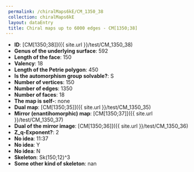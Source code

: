 ```yaml
--- 
 permalink: /chiralMaps6kE/CM_1350_38 
 collection: chiralMaps6kE
 layout: dataEntry
 title: Chiral maps up to 6000 edges - CM[1350;38]
---
```


- **ID**: [CM[1350;38]]({{ site.url }}/test/CM_1350_38)
- **Genus of the underlying surface**: 592
- **Length of the face**: 150
- **Valency**: 18
- **Length of the Petrie polygon**: 450
- **Is the automorphism group solvable?**: S
- **Number of vertices**: 150
- **Number of edges**: 1350
- **Number of faces**: 18
- **The map is self-**: none
- **Dual map**: [CM[1350;35]]({{ site.url }}/test/CM_1350_35)
- **Mirror (enantihomorphic) map**: [CM[1350;37]]({{ site.url }}/test/CM_1350_37)
- **Dual of the mirror image**: [CM[1350;36]]({{ site.url }}/test/CM_1350_36)
- **Z_q-Exponent?**: 2
- **No idea**:  11:37
- **No idea**: Y
- **No idea**: N
- **Skeleton**: Sk(150;12)^3
- **Some other kind of skeleton**: nan
